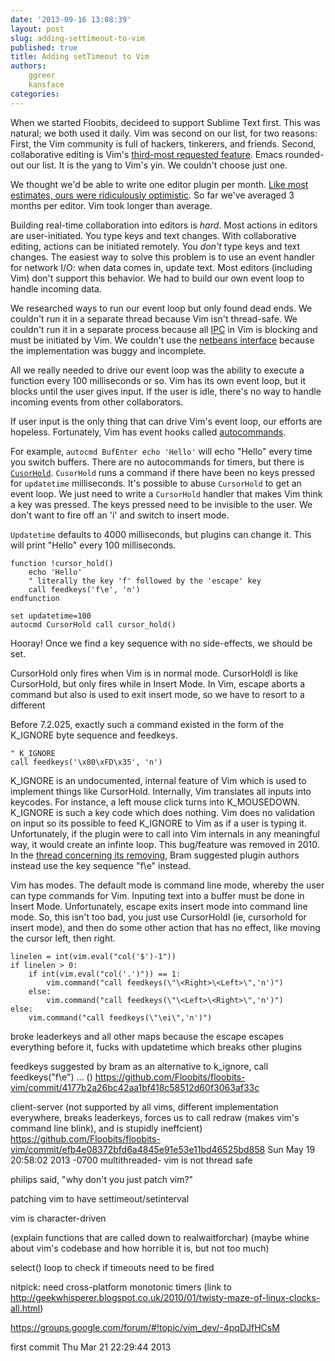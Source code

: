 ```yaml
---
date: '2013-09-16 13:08:39'
layout: post
slug: adding-settimeout-to-vim
published: true
title: Adding setTimeout to Vim
authors:
    ggreer
    kansface
categories:
---
```


When we started Floobits, decideed to support Sublime Text first. This was natural; we both used it daily. Vim was second on our list, for two reasons: First, the Vim community is full of hackers, tinkerers, and friends. Second, collaborative editing is Vim's [third-most requested feature](http://www.vim.org/sponsor/vote_results.php). Emacs rounded-out our list. It is the yang to Vim's yin. We couldn't choose just one.

We thought we'd be able to write one editor plugin per month. [Like most estimates, ours were ridiculously optimistic](http://en.wikipedia.org/wiki/Planning_fallacy). So far we've averaged 3 months per editor. Vim took longer than average.

Building real-time collaboration into editors is *hard*. Most actions in editors are user-initiated. You type keys and text changes. With collaborative editing, actions can be initiated remotely. You *don't* type keys and text changes. The easiest way to solve this problem is to use an event handler for network I/O: when data comes in, update text.  Most editors (including Vim) don't support this behavior. We had to build our own event loop to handle incoming data.

We researched ways to run our event loop but only found dead ends. We couldn't run it in a separate thread because Vim isn't thread-safe. We couldn't run it in a separate process because all [IPC](http://en.wikipedia.org/wiki/Inter-process_communication) in Vim is blocking and must be initiated by Vim. We couldn't use the [netbeans interface](http://vimdoc.sourceforge.net/htmldoc/netbeans.html) because the implementation was buggy and incomplete.

All we really needed to drive our event loop was the ability to execute a function every 100 milliseconds or so. Vim has its own event loop, but it blocks until the user gives input. If the user is idle, there's no way to handle incoming events from other collaborators.

If user input is the only thing that can drive Vim's event loop, our efforts are hopeless. Fortunately, Vim has event hooks called [autocommands](http://vimdoc.sourceforge.net/htmldoc/autocmd.html).

For example, `autocmd BufEnter echo 'Hello'` will echo "Hello" every time you switch buffers. There are no autocommands for timers, but there is [`CusorHold`](http://vimdoc.sourceforge.net/htmldoc/autocmd.html#CursorHold). `CusorHold` runs a command if there have been no keys pressed for `updatetime` milliseconds. It's possible to abuse `CursorHold` to get an event loop. We just need to write a `CursorHold` handler that makes Vim think a key was pressed. The keys pressed need to be invisible to the user. We don't want to fire off an 'i' and switch to insert mode.

`Updatetime` defaults to 4000 milliseconds, but plugins can change it. This will print "Hello" every 100 milliseconds.

    function !cursor_hold()
        echo 'Hello'
        " literally the key 'f' followed by the 'escape' key
        call feedkeys('f\e', 'n')
    endfunction

    set updatetime=100
    autocmd CursorHold call cursor_hold()

Hooray! Once we find a key sequence with no side-effects, we should be set.  

CursorHold only fires when Vim is in normal mode.  CursorHoldI is like CursorHold, but only fires while in Insert Mode.  In Vim, escape aborts a command but also is used to exit insert mode, so we have to resort to a different 

Before 7.2.025, exactly such a command existed in the form of the K_IGNORE byte sequence and feedkeys.

    " K_IGNORE
    call feedkeys('\x80\xFD\x35', 'n')

K_IGNORE is an undocumented, internal feature of Vim which is used to implement things like CursorHold.  Internally, Vim translates all inputs into keycodes.  For instance, a left mouse click turns into K_MOUSEDOWN.  K_IGNORE is such a key code which does nothing. Vim does no validation on input so its possible to feed K_IGNORE to Vim as if a user is typing it. Unfortunately, if the plugin were to call into Vim internals in any meaningful way, it would create an infinte loop.  This bug/feature was removed in 2010.  In the [thread concerning its removing](http://vim.1045645.n5.nabble.com/K-IGNORE-trick-periodic-execution-td1194386.html), Bram suggested plugin authors instead use the key sequence "f\e" instead.
 

Vim has modes.  The default mode is command line mode, whereby the user can type commands for Vim.  Inputing text into a buffer must be done in Insert Mode.  Unfortunately, escape exits insert mode into command line mode.  So, this isn't too bad, you just use CursorHoldI (ie, cursorhold for insert mode), and then do some other action that has no effect, like moving the cursor left, then right.


    linelen = int(vim.eval("col('$')-1"))
    if linelen > 0:
        if int(vim.eval("col('.')")) == 1:
            vim.command("call feedkeys(\"\<Right>\<Left>\",'n')")
        else:
            vim.command("call feedkeys(\"\<Left>\<Right>\",'n')")
    else:
        vim.command("call feedkeys(\"\ei\",'n')")

broke leaderkeys and all other maps because the escape escapes everything before it, fucks with updatetime which breaks other plugins

feedkeys suggested by bram as an alternative to k_ignore, call feedkeys("f\e") ... ()
    https://github.com/Floobits/floobits-vim/commit/4177b2a26bc42aa1bf418c58512d60f3063af33c
    
client-server (not supported by all vims, different implementation everywhere, breaks leaderkeys, forces us to call redraw (makes vim's command line blink), and is stupidly ineffcient)
    https://github.com/Floobits/floobits-vim/commit/efb4e08372bfd6a4845e91e53e11bd46525bd858
    Sun May 19 20:58:02 2013 -0700
multithreaded- vim is not thread safe


philips said, "why don't you just patch vim?"

patching vim to have settimeout/setinterval

vim is character-driven

(explain functions that are called down to realwaitforchar)
(maybe whine about vim's codebase and how horrible it is, but not too much)

select() loop to check if timeouts need to be fired

nitpick: need cross-platform monotonic timers (link to http://geekwhisperer.blogspot.co.uk/2010/01/twisty-maze-of-linux-clocks-all.html)

https://groups.google.com/forum/#!topic/vim_dev/-4pqDJfHCsM

first commit Thu Mar 21 22:29:44 2013

